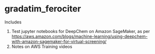 # gradatim_ferociter

Includes
1. Test jupyter notebooks for DeepChem on Amazon SageMaker, as per https://aws.amazon.com/blogs/machine-learning/using-deepchem-with-amazon-sagemaker-for-virtual-screening/
2. Notes on AWS Training videos
